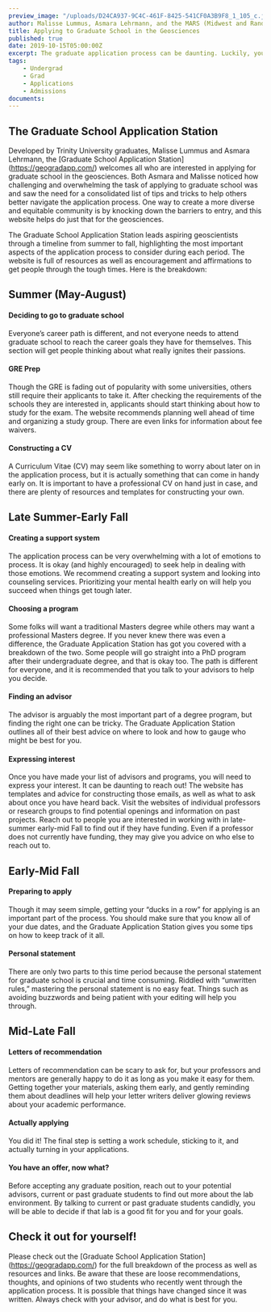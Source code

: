 ```yaml
---
preview_image: "/uploads/D24CA937-9C4C-461F-8425-541CF0A3B9F8_1_105_c.jpeg"
author: Malisse Lummus, Asmara Lehrmann, and the MARS (Midwest and Random Stragglers) URGE Pod Participants
title: Applying to Graduate School in the Geosciences
published: true
date: 2019-10-15T05:00:00Z
excerpt: The graduate application process can be daunting. Luckily, you don't need to figure it out alone. Through geogradapp.com, you can view a complete timeline of the application process along with tips and resources for navigating your way to graduate school in the Geosciences. 
tags: 
    - Undergrad
    - Grad
    - Applications
    - Admissions
documents:
---
```


## **The Graduate School Application Station**
Developed by Trinity University graduates, Malisse Lummus and Asmara Lehrmann, the [Graduate School Application Station] (https://geogradapp.com/) welcomes all who are interested in applying for graduate school in the geosciences. Both Asmara and Malisse noticed how challenging and overwhelming the task of applying to graduate school was and saw the need for a consolidated list of tips and tricks to help others better navigate the application process. One way to create a more diverse and equitable community is by knocking down the barriers to entry, and this website helps do just that for the geosciences.

The Graduate School Application Station leads aspiring geoscientists through a timeline from summer to fall, highlighting the most important aspects of the application process to consider during each period. The website is full of resources as well as encouragement and affirmations to get people through the tough times. Here is the breakdown:
## **Summer (May-August)**
#### Deciding to go to graduate school

Everyone’s career path is different, and not everyone needs to attend graduate school to reach the career goals they have for themselves. This section will get people thinking about what really ignites their passions. 
#### GRE Prep
Though the GRE is fading out of popularity with some universities, others still require their applicants to take it. After checking the requirements of the schools they are interested in, applicants should start thinking about how to study for the exam. The website recommends planning well ahead of time and organizing a study group. There are even links for information about fee waivers. 
#### Constructing a CV
A Curriculum Vitae (CV) may seem like something to worry about later on in the application process, but it is actually something that can come in handy early on. It is important to have a professional CV on hand just in case, and there are plenty of resources and templates for constructing your own.

## **Late Summer-Early Fall**
#### Creating a support system
The application process can be very overwhelming with a lot of emotions to process. It is okay (and highly encouraged) to seek help in dealing with those emotions. We recommend creating a support system and looking into counseling services. Prioritizing your mental health early on will help you succeed when things get tough later.
#### Choosing a program
Some folks will want a traditional Masters degree while others may want a professional Masters degree. If you never knew there was even a difference, the Graduate Application Station has got you covered with a breakdown of the two. Some people will go straight into a PhD program after their undergraduate degree, and that is okay too. The path is different for everyone, and it is recommended that you talk to your advisors to help you decide.
#### Finding an advisor
The advisor is arguably the most important part of a degree program, but finding the right one can be tricky. The Graduate Application Station outlines all of their best advice on where to look and how to gauge who might be best for you.
#### Expressing interest
Once you have made your list of advisors and programs, you will need to express your interest. It can be daunting to reach out! The website has templates and advice for constructing those emails, as well as what to ask about once you have heard back. Visit the websites of individual professors or research groups to find potential openings and information on past projects. Reach out to people you are interested in working with in late-summer early-mid Fall to find out if they have funding. Even if a professor does not currently have funding, they may give you advice on who else to reach out to.

## **Early-Mid Fall**
#### Preparing to apply
Though it may seem simple, getting your “ducks in a row” for applying is an important part of the process. You should make sure that you know all of your due dates, and the Graduate Application Station gives you some tips on how to keep track of it all.
#### Personal statement
There are only two parts to this time period because the personal statement for graduate school is crucial and time consuming. Riddled with “unwritten rules,” mastering the personal statement is no easy feat. Things such as avoiding buzzwords and being patient with your editing will help you through.  

## **Mid-Late Fall**
#### Letters of recommendation
Letters of recommendation can be scary to ask for, but your professors and mentors are generally happy to do it as long as you make it easy for them. Getting together your materials, asking them early, and gently reminding them about deadlines will help your letter writers deliver glowing reviews about your academic performance.
#### Actually applying
You did it! The final step is setting a work schedule, sticking to it, and actually turning in your applications. 

#### You have an offer, now what?
Before accepting any graduate position, reach out to your potential advisors, current or past graduate students to find out more about the lab environment. By talking to current or past graduate students candidly, you will be able to decide if that lab is a good fit for you and for your goals. 

## Check it out for yourself!
Please check out the [Graduate School Application Station] (https://geogradapp.com/) for the full breakdown of the process as well as resources and links. Be aware that these are loose recommendations, thoughts, and opinions of two students who recently went through the application process. It is possible that things have changed since it was written. Always check with your advisor, and do what is best for you.
